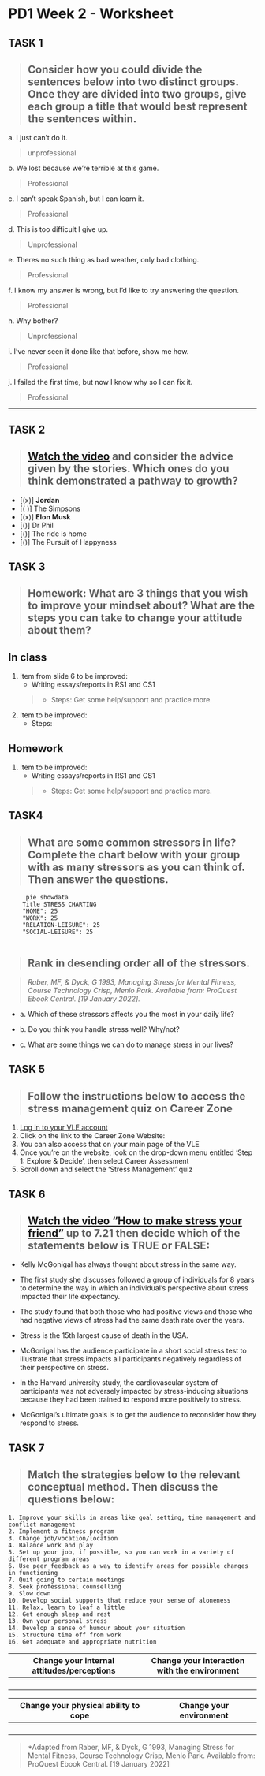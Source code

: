 # PD1 Week 2 - Worksheet
 ## TASK 1	
>## Consider how you could divide the sentences below into two distinct groups. Once they are divided into two groups, give each group a title that would best represent the sentences within.

a. I just can’t do it.  
>unprofessional

b. We lost because we’re terrible at this game.  
>Professional

c. I can’t speak Spanish, but I can learn it.                  
>Professional

d. This is too difficult I give up. <br/>
>Unprofessional

e. Theres no such thing as bad weather, only bad clothing. <br>
>Professional

f. I know my answer is wrong, but I’d like to try answering the question. <br>
>Professional

h. Why bother?  <br>
>Unprofessional

i. I’ve never seen it done like that before, show me how.<br>
>Professional

j. I failed the first time, but now I know why so I can fix it. <br>
>Professional
-----
## TASK 2

>## [Watch the video](https://www.youtube.com/watch?v=3vz6HU1LlOU) and consider the advice given by the stories. Which ones do you think demonstrated a pathway to growth?
- [(x)] **Jordan**
- [( )] The Simpsons
- [(x)] **Elon Musk**
- [()] Dr Phil
- [()] The ride is home 
- [()] The Pursuit of Happyness



## TASK 3	
>## Homework: What are 3 things that you wish to improve your mindset about? What are the steps you can take to change your attitude about them?

## In class 

1. Item from slide 6 to be improved:
   - Writing essays/reports in RS1 and CS1	
    > - Steps: Get some help/support and practice more.
2. Item to be improved:	
   - Steps:	 
## Homework 	
1. Item to be improved:
   - Writing essays/reports in RS1 and CS1	
    > - Steps: Get some help/support and practice more.

## TASK4
>##	What are some common stressors in life? Complete the chart below with your group with as many stressors as you can think of. Then answer the questions.



```mermaid
     pie showdata
    Title STRESS CHARTING
    "HOME": 25
    "WORK": 25
    "RELATION-LEISURE": 25
    "SOCIAL-LEISURE": 25
   
```
>## Rank in desending order all of the stressors.

>*Raber, MF, & Dyck, G 1993, Managing Stress for Mental Fitness, Course Technology Crisp, Menlo Park. Available from: ProQuest Ebook Central. [19 January 2022].*

- a. Which of these stressors affects you the most in your daily life?

- b. Do you think you handle stress well? Why/not?

- c. What are some things we can do to manage stress in our lives?

## TASK 5	
>## Follow the instructions below to access the stress management quiz on Career Zone

1. [Log in to your VLE account](https://arulondon2.org/vle/login.php)
2. Click on the link to the Career Zone Website:
3. You can also access that on your main page of the VLE
4. Once you’re on the website, look on the drop-down menu entitled ‘Step 1: Explore & Decide’, then select Career Assessment
5. Scroll down and select the ‘Stress Management’ quiz


## TASK 6	
>## [Watch the video “How to make stress your friend”](https://www.ted.com/talks/kelly_mcgonigal_how_to_make_stress_your_friend) up to 7.21 then decide which of the statements below is TRUE or FALSE:

- Kelly McGonigal has always thought about stress in the same way.

- The first study she discusses followed a group of individuals for 8 years to determine the way in which an individual’s perspective about stress impacted their life expectancy. 

- The study found that both those who had positive views and those who had negative views of stress had the same death rate over the years.

- Stress is the 15th largest cause of death in the USA.

- McGonigal has the audience participate in a short social stress test to illustrate that stress impacts all participants negatively regardless of their perspective on stress.

- In the Harvard university study, the cardiovascular system of participants was not adversely impacted by stress-inducing situations because they had been trained to respond more positively to stress.

- McGonigal’s ultimate goals is to get the audience to reconsider how they respond to stress.

## TASK 7	
>## Match the strategies below to the relevant conceptual method. Then discuss the questions below:

```
1. Improve your skills in areas like goal setting, time management and conflict management
2. Implement a fitness program
3. Change job/vocation/location
4. Balance work and play
5. Set up your job, if possible, so you can work in a variety of different program areas
6. Use peer feedback as a way to identify areas for possible changes in functioning
7. Quit going to certain meetings
8. Seek professional counselling
9. Slow down
10. Develop social supports that reduce your sense of aloneness
11. Relax, learn to loaf a little
12. Get enough sleep and rest
13. Own your personal stress
14. Develop a sense of humour about your situation 
15. Structure time off from work
16. Get adequate and appropriate nutrition
```
|Change your internal attitudes/perceptions | Change your interaction with the environment|
|-------------------------------------------|---------------------------------------------|
|||
|||
|||
|||

|Change your physical ability to cope       |            Change your environment          |
|-------------------------------------------|---------------------------------------------|
|||
|||
|||
|||




>*Adapted from Raber, MF, & Dyck, G 1993, Managing Stress for Mental Fitness, Course Technology Crisp, Menlo Park. Available from: ProQuest Ebook Central. [19 January 2022]